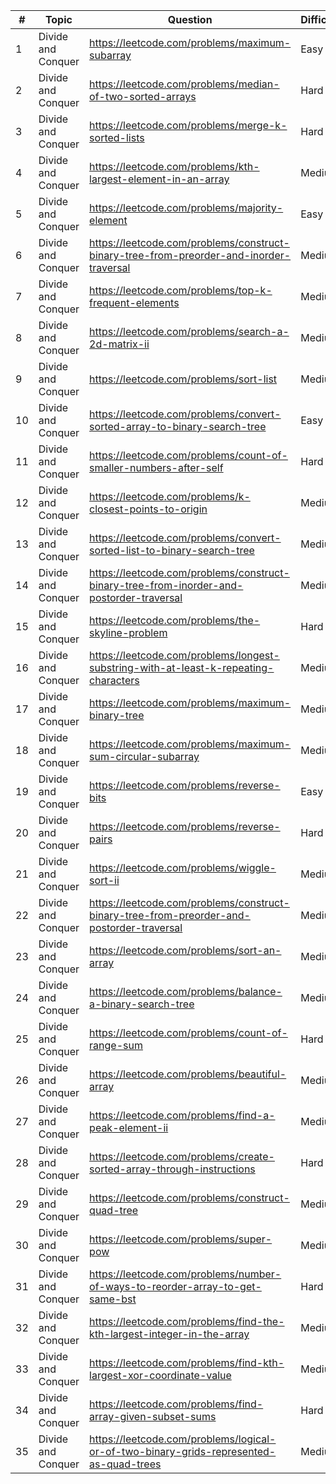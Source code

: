 | #  | Topic              | Question                                                                                  | Difficulty |
|----|--------------------|-------------------------------------------------------------------------------------------|------------|
| 1  | Divide and Conquer | https://leetcode.com/problems/maximum-subarray                                            | Easy       |
| 2  | Divide and Conquer | https://leetcode.com/problems/median-of-two-sorted-arrays                                 | Hard       |
| 3  | Divide and Conquer | https://leetcode.com/problems/merge-k-sorted-lists                                        | Hard       |
| 4  | Divide and Conquer | https://leetcode.com/problems/kth-largest-element-in-an-array                             | Medium     |
| 5  | Divide and Conquer | https://leetcode.com/problems/majority-element                                            | Easy       |
| 6  | Divide and Conquer | https://leetcode.com/problems/construct-binary-tree-from-preorder-and-inorder-traversal   | Medium     |
| 7  | Divide and Conquer | https://leetcode.com/problems/top-k-frequent-elements                                     | Medium     |
| 8  | Divide and Conquer | https://leetcode.com/problems/search-a-2d-matrix-ii                                       | Medium     |
| 9  | Divide and Conquer | https://leetcode.com/problems/sort-list                                                   | Medium     |
| 10 | Divide and Conquer | https://leetcode.com/problems/convert-sorted-array-to-binary-search-tree                  | Easy       |
| 11 | Divide and Conquer | https://leetcode.com/problems/count-of-smaller-numbers-after-self                         | Hard       |
| 12 | Divide and Conquer | https://leetcode.com/problems/k-closest-points-to-origin                                  | Medium     |
| 13 | Divide and Conquer | https://leetcode.com/problems/convert-sorted-list-to-binary-search-tree                   | Medium     |
| 14 | Divide and Conquer | https://leetcode.com/problems/construct-binary-tree-from-inorder-and-postorder-traversal  | Medium     |
| 15 | Divide and Conquer | https://leetcode.com/problems/the-skyline-problem                                         | Hard       |
| 16 | Divide and Conquer | https://leetcode.com/problems/longest-substring-with-at-least-k-repeating-characters      | Medium     |
| 17 | Divide and Conquer | https://leetcode.com/problems/maximum-binary-tree                                         | Medium     |
| 18 | Divide and Conquer | https://leetcode.com/problems/maximum-sum-circular-subarray                               | Medium     |
| 19 | Divide and Conquer | https://leetcode.com/problems/reverse-bits                                                | Easy       |
| 20 | Divide and Conquer | https://leetcode.com/problems/reverse-pairs                                               | Hard       |
| 21 | Divide and Conquer | https://leetcode.com/problems/wiggle-sort-ii                                              | Medium     |
| 22 | Divide and Conquer | https://leetcode.com/problems/construct-binary-tree-from-preorder-and-postorder-traversal | Medium     |
| 23 | Divide and Conquer | https://leetcode.com/problems/sort-an-array                                               | Medium     |
| 24 | Divide and Conquer | https://leetcode.com/problems/balance-a-binary-search-tree                                | Medium     |
| 25 | Divide and Conquer | https://leetcode.com/problems/count-of-range-sum                                          | Hard       |
| 26 | Divide and Conquer | https://leetcode.com/problems/beautiful-array                                             | Medium     |
| 27 | Divide and Conquer | https://leetcode.com/problems/find-a-peak-element-ii                                      | Medium     |
| 28 | Divide and Conquer | https://leetcode.com/problems/create-sorted-array-through-instructions                    | Hard       |
| 29 | Divide and Conquer | https://leetcode.com/problems/construct-quad-tree                                         | Medium     |
| 30 | Divide and Conquer | https://leetcode.com/problems/super-pow                                                   | Medium     |
| 31 | Divide and Conquer | https://leetcode.com/problems/number-of-ways-to-reorder-array-to-get-same-bst             | Hard       |
| 32 | Divide and Conquer | https://leetcode.com/problems/find-the-kth-largest-integer-in-the-array                   | Medium     |
| 33 | Divide and Conquer | https://leetcode.com/problems/find-kth-largest-xor-coordinate-value                       | Medium     |
| 34 | Divide and Conquer | https://leetcode.com/problems/find-array-given-subset-sums                                | Hard       |
| 35 | Divide and Conquer | https://leetcode.com/problems/logical-or-of-two-binary-grids-represented-as-quad-trees    | Medium     |

